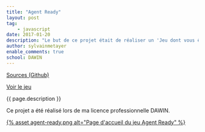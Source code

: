 ```yaml
---
title: "Agent Ready"
layout: post
tag: 
    - javascript
date: 2017-01-20
description: "Le but de ce projet était de réaliser un 'Jeu dont vous êtes le héros' avec diverses actions, tout en utilisant jQuery."
author: sylvainmetayer
enable_comments: true
school: DAWIN
---
```


[Sources (Github)](https://github.com/sylvainmetayer/agent-ready/)

[Voir le jeu](https://sylvainmetayer.github.io/agent-ready/)

{{ page.description }}

Ce projet a été réalisé lors de ma licence professionnelle DAWIN.

[{% asset agent-ready.png alt="Page d'accueil du jeu Agent Ready" %}](https://sylvainmetayer.github.io/agent-ready/)
